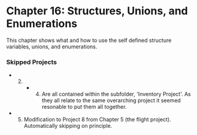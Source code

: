 # Chapter 16: Structures, Unions, and Enumerations
This chapter shows what and how to use the self defined structure variables, unions, and enumerations. 

### Skipped Projects
* 2. - 4. Are all contained within the subfolder, 'Inventory Project'. As they all relate to the same overarching project it seemed resonable to put them all together.
* 5. Modification to Project 8 from Chapter 5 (the flight project). Automatically skipping on principle. 